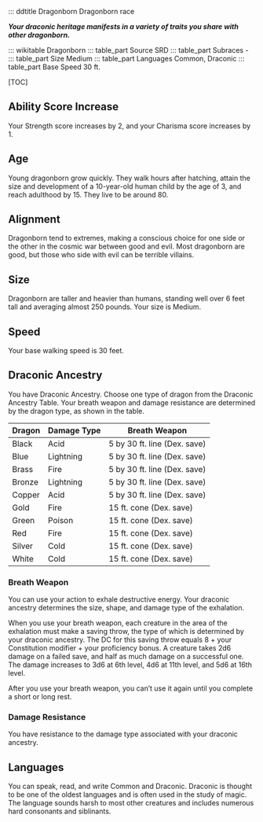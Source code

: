 ::: ddtitle Dragonborn
    Dragonborn race

***Your draconic heritage manifests in a variety of traits you share with other dragonborn.***

::: wikitable Dragonborn
    ::: table_part Source
        SRD
    ::: table_part Subraces
        -
    ::: table_part Size
        Medium
    ::: table_part Languages
        Common, Draconic
    ::: table_part Base Speed
        30 ft.

[TOC]

## Ability Score Increase

Your Strength score increases by 2, and your Charisma score increases by 1.

## Age

Young dragonborn grow quickly. They walk hours after hatching, attain the size and development of a 10-year-old human child by the age of 3, and reach adulthood by 15. They live to be around 80.

## Alignment

Dragonborn tend to extremes, making a conscious choice for one side or the other in the cosmic war between good and evil. Most dragonborn are good, but those who side with evil can be terrible villains.

## Size

Dragonborn are taller and heavier than humans, standing well over 6 feet tall and averaging almost 250 pounds. Your size is Medium.

## Speed

Your base walking speed is 30 feet.

## Draconic Ancestry

You have Draconic Ancestry. Choose one type of dragon from the Draconic Ancestry Table. Your breath weapon and damage resistance are determined by the dragon type, as shown in the table.

<table class="draconic wiki-table" cellspacing="0">
    <thead>
        <th>Dragon</th>
        <th>Damage Type</th>
        <th>Breath Weapon</th>
    <tbody>
        <tr>
            <td>Black</td>
            <td><span class="acid">Acid</span></td>
            <td>5 by 30 ft. line (Dex. save)</td>
        </tr>
        <tr>
            <td>Blue</td>
            <td><span class="lightning">Lightning</span></td>
            <td>5 by 30 ft. line (Dex. save)</td>
        </tr>
        <tr>
            <td>Brass</td>
            <td><span class="fire">Fire</span></td>
            <td>5 by 30 ft. line (Dex. save)</td>
        </tr>
        <tr>
            <td>Bronze</td>
            <td><span class="lightning">Lightning</span></td>
            <td>5 by 30 ft. line (Dex. save)</td>
        </tr>
        <tr>
            <td>Copper</td>
            <td><span class="acid">Acid</span></td>
            <td>5 by 30 ft. line (Dex. save)</td>
        </tr>
        <tr>
            <td>Gold</td>
            <td><span class="fire">Fire</span></td>
            <td>15 ft. cone (Dex. save)</td>
        </tr>
        <tr>
            <td>Green</td>
            <td><span class="poison">Poison</span></td>
            <td>15 ft. cone (Dex. save)</td>
        </tr>
        <tr>
            <td>Red</td>
            <td><span class="fire">Fire</span></td>
            <td>15 ft. cone (Dex. save)</td>
        </tr>
        <tr>
            <td>Silver</td>
            <td><span class="cold">Cold</span></td>
            <td>15 ft. cone (Dex. save)</td>
        </tr>
        <tr>
            <td>White</td>
            <td><span class="cold">Cold</span></td>
            <td>15 ft. cone (Dex. save)</td>
        </tr>
    </tbody>
</table>

### Breath Weapon

You can use your action to exhale destructive energy. Your draconic ancestry determines the size, shape, and damage type of the exhalation.

When you use your breath weapon, each creature in the area of the exhalation must make a saving throw, the type of which is determined by your draconic ancestry. The DC for this saving throw equals 8 + your Constitution modifier + your proficiency bonus. A creature takes 2d6 damage on a failed save, and half as much damage on a successful one. The damage increases to 3d6 at 6th level, 4d6 at 11th level, and 5d6 at 16th level.

After you use your breath weapon, you can’t use it again until you complete a short or long rest.

### Damage Resistance

You have resistance to the damage type associated with your draconic ancestry.

## Languages

You can speak, read, and write Common and Draconic. Draconic is thought to be one of the oldest languages and is often used in the study of magic. The language sounds harsh to most other creatures and includes numerous hard consonants and siblinants.